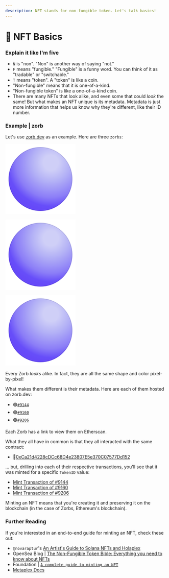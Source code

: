 ```yaml
---
description: NFT stands for non-fungible token. Let's talk basics!
---
```


# 👶 NFT Basics

### Explain it like I'm five

* `N` is "non". "Non" is another way of saying "not."
* `F` means "fungible." "Fungible" is a funny word. You can think of it as "tradable" or "switchable."
* `T` means "token". A "token" is like a coin.
* "Non-fungible" means that it is one-of-a-kind.
* "Non-fungible token" is like a one-of-a-kind coin.
* There are many NFTs that look alike, and even some that could _look_ the same! But what makes an NFT unique is its metadata. Metadata is just more information that helps us know why they're different, like their ID number.

### Example | zorb

Let's use [zorb.dev](https://zorb.dev) as an example. Here are three `zorbs`:

![Zorb #9144](../.gitbook/assets/zorb-9144.svg)

![Zorb #9160](../.gitbook/assets/zorb-9160.svg)

![Zorb #9206](../.gitbook/assets/zorb-9206.svg)

Every Zorb _looks_ alike. In fact, they are all the same shape and color pixel-by-pixel!

What makes them different is their metadata. Here are each of them hosted on zorb.dev:

* 🟣[`#9144`](https://zorb.dev/nft/9144)
* 🟣[`#9160`](https://zorb.dev/nft/9160)
* 🟣[`#9206`](https://zorb.dev/nft/9206)

Each Zorb has a link to view them on Etherscan.&#x20;

What they all have in common is that  they all interacted with the same contract:

* 📜[0xCa21d4228cDCc68D4e23807E5e370C07577Dd152](https://etherscan.io/address/0xCa21d4228cDCc68D4e23807E5e370C07577Dd152)

... but, drilling into each of their respective transactions, you'll see that it was minted for a specific `TokenID` value:

* [Mint Transaction of #9144](https://etherscan.io/tx/0xd29384f43ec1e7cef5588cc5bb298d70b71b3654399ddeb29dca18f6ae8a990a)
* [Mint Transaction of #9160](https://etherscan.io/tx/0xb02596210aa0f5f452c9e5e09f8d987e9d7d8ccef2f58839808c987538436e76)
* [Mint Transaction of #9206](https://etherscan.io/token/0xCa21d4228cDCc68D4e23807E5e370C07577Dd152?a=9206)

Minting an NFT means that you're creating it and preserving it on the blockchain (in the case of Zorbs, Ethereum's blockchain).&#x20;

### Further Reading

If you're interested in an end-to-end guide for minting an NFT, check these out:

* `@novaraptur`'s [An Artist's Guide to Solana NFTs and Holaplex](https://medium.com/@novaraptur/an-artists-guide-to-solana-nfts-and-holaplex-3acac536d965)
* OpenSea Blog | [The Non-Fungible Token Bible: Everything you need to know about NFTs](https://opensea.io/blog/guides/non-fungible-tokens/)
* Foundation | [`A complete guide to minting an NFT`](https://help.foundation.app/en/articles/4742869-a-complete-guide-to-minting-an-nft)&#x20;
* [Metaplex Docs](https://docs.metaplex.com)
